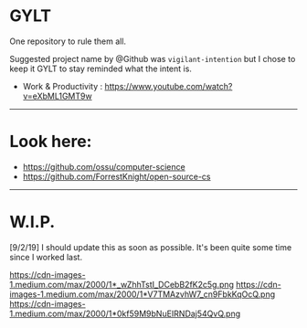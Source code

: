 # GYLT
One repository to rule them all.


Suggested project name by @Github was `vigilant-intention` but I chose to keep it GYLT to stay reminded what the intent is.


+ Work & Productivity : https://www.youtube.com/watch?v=eXbML1GMT9w 

---
# Look here:
+ https://github.com/ossu/computer-science
+ https://github.com/ForrestKnight/open-source-cs

---

# W.I.P.

[9/2/19] I should update this as soon as possible. It's been quite some time since I worked last.

https://cdn-images-1.medium.com/max/2000/1*_wZhhTstI_DCebB2fK2c5g.png
https://cdn-images-1.medium.com/max/2000/1*V7TMAzvhW7_cn9FbkKqOcQ.png
https://cdn-images-1.medium.com/max/2000/1*0kf59M9bNuEIRNDaj54QvQ.png



